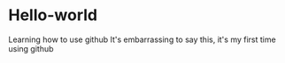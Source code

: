 # Hello-world
Learning how to use github
It's embarrassing to say this, it's my first time using github
